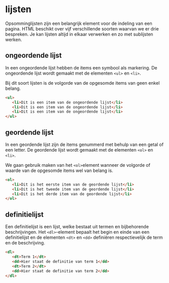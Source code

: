 # lijsten

Opsomminglijsten zijn een belangrijk element voor de indeling van een pagina. HTML beschikt over vijf verschillende soorten waarvan we er drie bespreken. Je kan lijsten altijd in elkaar verwerken en zo met sublijsten werken.

## ongeordende lijst

In een ongeordende lijst hebben de items een symbool als markering. De ongeordende lijst wordt gemaakt met de elementen `<ul>` en `<li>`.

Bij dit soort lijsten is de volgorde van de opgesomde items van geen enkel belang.

```html
<ul>
   <li>Dit is een item van de ongeordende lijst</li>
   <li>Dit is een item van de ongeordende lijst</li>
   <li>Dit is een item van de ongeordende lijst</li>
</ul>
```

## geordende lijst

In een geordende lijst zijn de items genummerd met behulp van een getal of een letter. De geordende lijst wordt gemaakt met de elementen `<ol>` en `<li>`.

We gaan gebruik maken van het `<ol>`element wanneer de volgorde of waarde van de opgesomde items wel van belang is.

```html
<ol>
   <li>Dit is het eerste item van de geordende lijst</li>
   <li>Dit is het tweede item van de geordende lijst</li>
   <li>Dit is het derde item van de geordende lijst</li>
</ol>
```

## definitielijst

Een definitielijst is een lijst, welke bestaat uit termen en bijbehorende beschrijvingen. Het `<dl>`-element bepaalt het begin en einde van een definitielijst en de elementen `<dt>` en `<dd>` definiëren respectievelijk de term en de beschrijving.

```html
<dl>
   <dt>Term 1</dt>
   <dd>Hier staat de definitie van term 1</dd>
   <dt>Term 2</dt>
   <dd>Hier staat de definitie van term 2</dd>
</dl>
```
